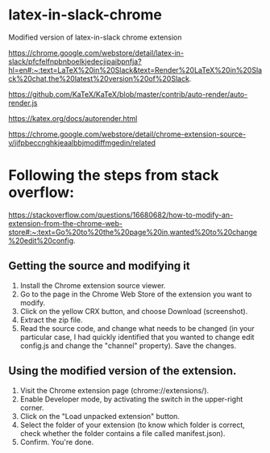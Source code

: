 # latex-in-slack-chrome
Modified version of latex-in-slack chrome extension

https://chrome.google.com/webstore/detail/latex-in-slack/pfcfelfnpbnboelkjedecjipaibpnfja?hl=en#:~:text=LaTeX%20in%20Slack&text=Render%20LaTeX%20in%20Slack%20chat,the%20latest%20version%20of%20Slack.

https://github.com/KaTeX/KaTeX/blob/master/contrib/auto-render/auto-render.js

https://katex.org/docs/autorender.html

https://chrome.google.com/webstore/detail/chrome-extension-source-v/jifpbeccnghkjeaalbbjmodiffmgedin/related

# Following the steps from stack overflow:
https://stackoverflow.com/questions/16680682/how-to-modify-an-extension-from-the-chrome-web-store#:~:text=Go%20to%20the%20page%20in,wanted%20to%20change%20edit%20config.

## Getting the source and modifying it
1. Install the Chrome extension source viewer.
1. Go to the page in the Chrome Web Store of the extension you want to modify.
1. Click on the yellow CRX button, and choose Download (screenshot).
1. Extract the zip file.
1. Read the source code, and change what needs to be changed (in your particular case, I had quickly identified that you wanted to change edit config.js and change the "channel" property). Save the changes.

## Using the modified version of the extension.
1. Visit the Chrome extension page (chrome://extensions/).
1. Enable Developer mode, by activating the switch in the upper-right corner.
1. Click on the "Load unpacked extension" button.
1. Select the folder of your extension (to know which folder is correct, check whether the folder contains a file called manifest.json).
1. Confirm. You're done.
